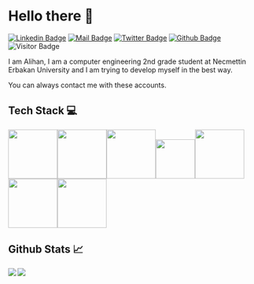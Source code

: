  <h1>Hello there 👋</h1>
 
[![Linkedin Badge](https://img.shields.io/badge/linkedin-%230077B5.svg?&style=for-the-badge&logo=linkedin&logoColor=white)](https://www.linkedin.com/in/alihandemirdas/)
[![Mail Badge](https://img.shields.io/badge/email-c14438?style=for-the-badge&logo=Gmail&logoColor=white&link=mailto:alihandemirdas42@gmail.com)](mailto:alihandemirdas42@gmail.com)
[![Twitter Badge](https://img.shields.io/badge/twitter-1DA1F2?style=for-the-badge&logo=twitter&logoColor=white)](https://twitter.com/AlihanDemirdas)
[![Github Badge](https://img.shields.io/badge/github-333?style=for-the-badge&logo=github&logoColor=white)](https://github.com/alihandemirdas)
![Visitor Badge](https://visitor-badge.laobi.icu/badge?page_id=alihandemirdas.alihandemirdas)

<p>I am Alihan, I am a computer engineering 2nd grade student at Necmettin Erbakan University and I am trying to develop myself in the best way.</p>
<p>You can always contact me with these accounts.</p>

<h2>Tech Stack 💻</h2>

<img src="https://media.giphy.com/media/XAxylRMCdpbEWUAvr8/giphy.gif" width="100"><img src="https://media.giphy.com/media/fsEaZldNC8A1PJ3mwp/giphy.gif" width="100"><img src="https://media3.giphy.com/media/ln7z2eWriiQAllfVcn/200w.webp" width="100"><img src="https://media.giphy.com/media/eNAsjO55tPbgaor7ma/giphy.gif" width="80"><img src="https://media.giphy.com/media/ztl9x7JlhSlU4MWD6h/giphy.gif" width="100"><img src="https://media.giphy.com/media/LMt9638dO8dftAjtco/giphy.gif" width="100"><img src="https://i.giphy.com/media/KzJkzjggfGN5Py6nkT/200.webp" width="100">

<h2>Github Stats 📈</h2>
<img align='left' src="https://github-readme-stats.vercel.app/api/top-langs?username=alihandemirdas&show_icons=true&locale=en&&theme=tokyonight"/>
<img src="https://github-readme-stats.vercel.app/api?username=alihandemirdas&show_icons=true&theme=radical"/>

  
  
